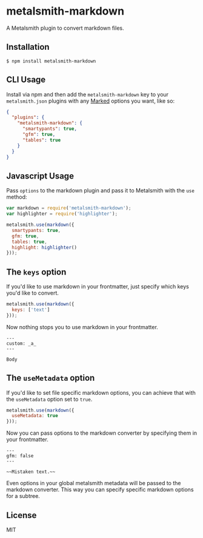
# metalsmith-markdown

  A Metalsmith plugin to convert markdown files.

## Installation

    $ npm install metalsmith-markdown

## CLI Usage

  Install via npm and then add the `metalsmith-markdown` key to your `metalsmith.json` plugins with any [Marked](https://github.com/chjj/marked) options you want, like so:

```json
{
  "plugins": {
    "metalsmith-markdown": {
      "smartypants": true,
      "gfm": true,
      "tables": true
    }
  }
}
```

## Javascript Usage

  Pass `options` to the markdown plugin and pass it to Metalsmith with the `use` method:

```js
var markdown = require('metalsmith-markdown');
var highlighter = require('highlighter');

metalsmith.use(markdown({
  smartypants: true,
  gfm: true,
  tables: true,
  highlight: highlighter()
}));
```

## The `keys` option

If you'd like to use markdown in your frontmatter, just specify which keys
you'd like to convert.

```js
metalsmith.use(markdown({
  keys: ['text']
}));
```

Now nothing stops you to use markdown in your frontmatter.

```
---
custom: _a_
---

Body
```

## The `useMetadata` option

If you'd like to set file specific markdown options, you can achieve that
with the `useMetadata` option set to `true`.

```js
metalsmith.use(markdown({
  useMetadata: true
}));
```

Now you can pass options to the markdown converter by specifying them
in your frontmatter.

```
---
gfm: false
---

~~Mistaken text.~~
```

Even options in your global metalsmith metadata will be passed to the
markdown converter. This way you can specify specific markdown options
for a subtree.

## License

  MIT
